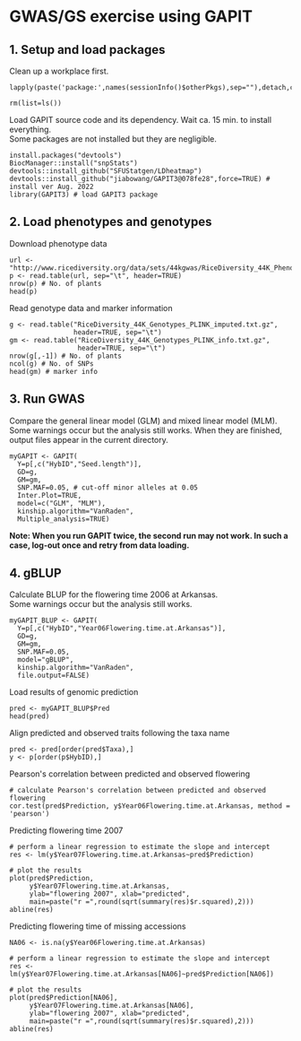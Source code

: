 # GWAS/GS exercise using GAPIT

## 1. Setup and load packages

Clean up a workplace first.
```
lapply(paste('package:',names(sessionInfo()$otherPkgs),sep=""),detach,character.only=TRUE,unload=TRUE)

rm(list=ls())
```

Load GAPIT source code and its dependency. Wait ca. 15 min. to install everything.  
Some packages are not installed but they are negligible.  
```
install.packages("devtools")
BiocManager::install("snpStats")
devtools::install_github("SFUStatgen/LDheatmap")
devtools::install_github("jiabowang/GAPIT3@078fe28",force=TRUE) # install ver Aug. 2022
library(GAPIT3) # load GAPIT3 package
```

## 2. Load phenotypes and genotypes

Download phenotype data
```
url <- "http://www.ricediversity.org/data/sets/44kgwas/RiceDiversity_44K_Phenotypes_34traits_PLINK.txt"
p <- read.table(url, sep="\t", header=TRUE)
nrow(p) # No. of plants
head(p)
```

Read genotype data and marker information
```
g <- read.table("RiceDiversity_44K_Genotypes_PLINK_imputed.txt.gz",
                header=TRUE, sep="\t")
gm <- read.table("RiceDiversity_44K_Genotypes_PLINK_info.txt.gz",
                 header=TRUE, sep="\t")
nrow(g[,-1]) # No. of plants
ncol(g) # No. of SNPs
head(gm) # marker info
```

## 3. Run GWAS

Compare the general linear model (GLM) and mixed linear model (MLM).  
Some warnings occur but the analysis still works. When they are finished, output files appear in the current directory.  
```
myGAPIT <- GAPIT(
  Y=p[,c("HybID","Seed.length")],
  GD=g,
  GM=gm,
  SNP.MAF=0.05, # cut-off minor alleles at 0.05
  Inter.Plot=TRUE,
  model=c("GLM", "MLM"),
  kinship.algorithm="VanRaden",
  Multiple_analysis=TRUE)
```

**Note: When you run GAPIT twice, the second run may not work. In such a case, log-out once and retry from data loading.**  

## 4. gBLUP

Calculate BLUP for the flowering time 2006 at Arkansas.  
Some warnings occur but the analysis still works.  
```
myGAPIT_BLUP <- GAPIT(
  Y=p[,c("HybID","Year06Flowering.time.at.Arkansas")],
  GD=g,
  GM=gm,
  SNP.MAF=0.05,
  model="gBLUP",
  kinship.algorithm="VanRaden",
  file.output=FALSE)
```

Load results of genomic prediction  
```
pred <- myGAPIT_BLUP$Pred
head(pred)
```

Align predicted and observed traits following the taxa name  
```
pred <- pred[order(pred$Taxa),]
y <- p[order(p$HybID),]
```

Pearson's correlation between predicted and observed flowering  
```
# calculate Pearson's correlation between predicted and observed flowering
cor.test(pred$Prediction, y$Year06Flowering.time.at.Arkansas, method = 'pearson') 
```

Predicting flowering time 2007  
```
# perform a linear regression to estimate the slope and intercept
res <- lm(y$Year07Flowering.time.at.Arkansas~pred$Prediction)

# plot the results
plot(pred$Prediction,
     y$Year07Flowering.time.at.Arkansas,
     ylab="flowering 2007", xlab="predicted",
     main=paste("r =",round(sqrt(summary(res)$r.squared),2)))
abline(res)
```

Predicting flowering time of missing accessions
```
NA06 <- is.na(y$Year06Flowering.time.at.Arkansas)

# perform a linear regression to estimate the slope and intercept
res <- lm(y$Year07Flowering.time.at.Arkansas[NA06]~pred$Prediction[NA06])

# plot the results
plot(pred$Prediction[NA06],
     y$Year07Flowering.time.at.Arkansas[NA06],
     ylab="flowering 2007", xlab="predicted",
     main=paste("r =",round(sqrt(summary(res)$r.squared),2)))
abline(res)
```
